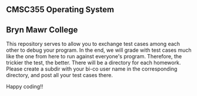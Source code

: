 ## CMSC355 Operating System
## Bryn Mawr College

This repository serves to allow you to exchange test cases among each other to debug your program. In the end, we will grade with test cases much like the one from here to run against everyone's program. Therefore, the trickier the test, the better. There will be a directory for each homework. Please create a subdir with your bi-co user name in the corresponding directory, and post all your test cases there.

Happy coding!!
